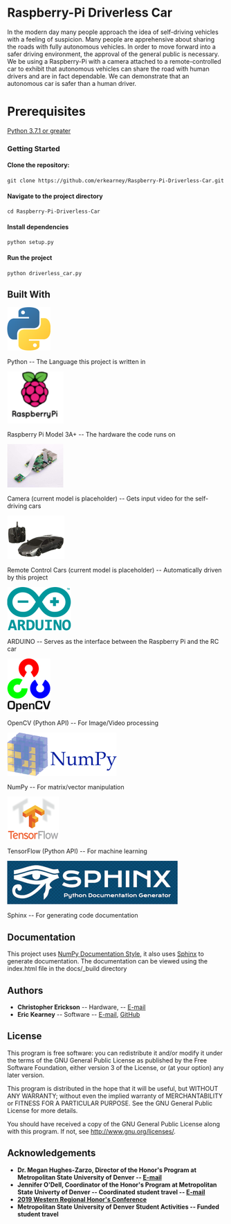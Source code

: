 # Raspberry-Pi Driverless Car
In the modern day many people approach the idea of self-driving vehicles with 
a feeling of suspicion. Many people are apprehensive about sharing the roads 
with fully autonomous vehicles. In order to move forward into a safer driving 
environment, the approval of the general public is necessary. We be using a 
Raspberry-Pi with a camera attached to a remote-controlled car to exhibit that 
autonomous vehicles can share the road with human drivers and are in fact 
dependable. We can demonstrate that an autonomous car is safer than a human 
driver.
# Prerequisites
[Python  3.7.1 or greater](https://www.python.org/downloads/)
### Getting Started
#### Clone the repository: 
```
git clone https://github.com/erkearney/Raspberry-Pi-Driverless-Car.git
```
#### Navigate to the project directory

```
cd Raspberry-Pi-Driverless-Car
```
#### Install dependencies

```
python setup.py
```
#### Run the project

```
python driverless_car.py
```
## Built With
[![python](https://github.com/erkearney/Raspberry-Pi-Driverless-Car/blob/master/img/python_logo.png)](https://www.python.org/)

Python -- The Language this project is written in

[![Raspberry Pi](https://github.com/erkearney/Raspberry-Pi-Driverless-Car/blob/master/img/Raspberry_pi_logo.png)](https://www.raspberrypi.org/)

Raspberry Pi Model 3A+ -- The hardware the code runs on

[![Webcam (Placeholder)](https://raw.githubusercontent.com/erkearney/Raspberry-Pi-Driverless-Car/master/img/Webcam_image.png)](https://www.amazon.com/dp/B01ER2SKFS/ref=cm_sw_r_cp_ep_dp_y0H8Bb1N6AZ89)

Camera (current model is placeholder) -- Gets input video for the self-driving cars

[![Remote Control Cars (Placeholder)](https://raw.githubusercontent.com/erkearney/Raspberry-Pi-Driverless-Car/master/img/RC_cars.png)](https://amazon.com/Remote-Control-Lamborghini-Reventon-Scale/dp/B001TMBQYC/ref=sr_1_4?ie=UTF8&qid=1545527318&sr=8-4&keywords=rc+cars+lamborghini)

Remote Control Cars (current model is placeholder) -- Automatically driven by this project

[![ARDUINO UNO R3 [A000066]](https://raw.githubusercontent.com/erkearney/Raspberry-Pi-Driverless-Car/master/img/Arduino_logo.png)](https://amazon.com/Arduino-A000066-ARDUINO-UNO-R3/dp/B008GRTSV6/ref=sr_1_3?ie=UTF8&qid=1545527262&sr=8-3&keywords=ARDUINO+uno)

ARDUINO -- Serves as the interface between the Raspberry Pi and the RC car

[![OpenCV (Python interface)](https://github.com/erkearney/Raspberry-Pi-Driverless-Car/blob/master/img/OpenCV_logo.png)](https://opencv.org/)

OpenCV (Python API) -- For Image/Video processing

[![NumPy](https://github.com/erkearney/Raspberry-Pi-Driverless-Car/blob/master/img/NumPy_logo.png)](http://www.numpy.org/)

NumPy -- For matrix/vector manipulation

[![TensorFlow](https://raw.githubusercontent.com/erkearney/Raspberry-Pi-Driverless-Car/master/img/Tensorflow_logo.png)](https://www.tensorflow.org/api_docs/)

TensorFlow (Python API) -- For machine learning

[![Sphinx](https://github.com/erkearney/Raspberry-Pi-Driverless-Car/blob/master/img/Sphinx_logo.png)](http://www.sphinx-doc.org/en/master/)

Sphinx -- For generating code documentation


## Documentation
This project uses [NumPy Documentation Style](https://numpydoc.readthedocs.io/en/latest/format.html#docstring-standard), it also uses [Sphinx](http://www.sphinx-doc.org/en/master/) to generate documentation.
The documentation can be viewed using the index.html file in the docs/_build directory



## Authors
* **Christopher Erickson** -- Hardware, -- [E-mail](cerick25@msudenver.edu)
* **Eric Kearney** -- Software -- [E-mail](ericrkearney@gmail.com), [GitHub](https://github.com/erkearney)

## License
This program is free software: you can redistribute it and/or modify
it under the terms of the GNU General Public License as published by
the Free Software Foundation, either version 3 of the License, or
(at your option) any later version.

This program is distributed in the hope that it will be useful,
but WITHOUT ANY WARRANTY; without even the implied warranty of
MERCHANTABILITY or FITNESS FOR A PARTICULAR PURPOSE.  See the
GNU General Public License for more details.

You should have received a copy of the GNU General Public License
along with this program.  If not, see <http://www.gnu.org/licenses/>.

## Acknowledgements
* **Dr. Megan Hughes-Zarzo, Director of the Honor's Program at Metropolitan State University of Denver -- [E-mail](mhughe47@msudenver.edu)**
* **Jennifer O'Dell, Coordinator of the Honor's Program at Metropolitan State Univerty of Denver -- Coordinated student travel -- [E-mail](jlutes1@msudenver.edu)**
* **[2019 Western Regional Honor's Conference](https://wrhcouncil.org/conferences/)**
* **Metropolitan State University of Denver Student Activities -- Funded student travel**
